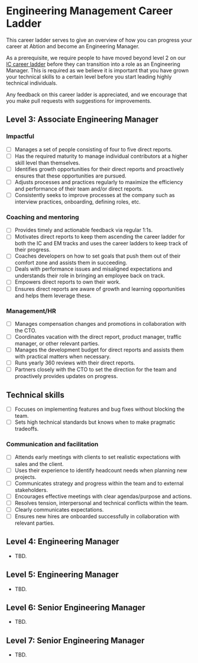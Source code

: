 # Engineering Management Career Ladder
This career ladder serves to give an overview of how you can progress your
career at Abtion and become an Engineering Manager.

As a prerequisite, we require people to have moved beyond level 2 on our [IC
career ladder](https://github.com/abtion/guidelines/blob/main/career/ladder.md)
before they can transition into a role as an Engineering Manager. This is
required as we believe it is important that you have grown your technical
skills to a certain level before you start leading highly technical individuals.

Any feedback on this career ladder is appreciated, and we encourage that you
make pull requests with suggestions for improvements.

## Level 3: Associate Engineering Manager
### Impactful
- [ ] Manages a set of people consisting of four to five direct reports.
- [ ] Has the required maturity to manage individual contributors at a higher
  skill level than themselves.
- [ ] Identifies growth opportunities for their direct reports and proactively
  ensures that these opportunities are pursued.
- [ ] Adjusts processes and practices regularly to maximize the efficiency and
  performance of their team and/or direct reports.
- [ ] Consistently seeks to improve processes at the company such as interview
  practices, onboarding, defining roles, etc.

### Coaching and mentoring
- [ ] Provides timely and actionable feedback via regular 1:1s.
- [ ] Motivates direct reports to keep them ascending the career ladder for both
  the IC and EM tracks and uses the career ladders to keep track of their
  progress.
- [ ] Coaches developers on how to set goals that push them out of their comfort
  zone and assists them in succeeding.
- [ ] Deals with performance issues and misaligned expectations and understands
  their role in bringing an employee back on track.
- [ ] Empowers direct reports to own their work.
- [ ] Ensures direct reports are aware of growth and learning opportunities and
  helps them leverage these.

### Management/HR
- [ ] Manages compensation changes and promotions in collaboration with the CTO.
- [ ] Coordinates vacation with the direct report, product manager, traffic
  manager, or other relevant parties.
- [ ] Manages the development budget for direct reports and assists them with
  practical matters when necessary.
- [ ] Runs yearly 360 reviews with their direct reports.
- [ ] Partners closely with the CTO to set the direction for the team and
  proactively provides updates on progress.

## Technical skills
- [ ] Focuses on implementing features and bug fixes without blocking the team.
- [ ] Sets high technical standards but knows when to make pragmatic tradeoffs.

### Communication and facilitation
- [ ] Attends early meetings with clients to set realistic expectations with
  sales and the client.
- [ ] Uses their experience to identify headcount needs when planning new
  projects.
- [ ] Communicates strategy and progress within the team and to external
  stakeholders.
- [ ] Encourages effective meetings with clear agendas/purpose and actions.
- [ ] Resolves tension, interpersonal and technical conflicts within the team.
- [ ] Clearly communicates expectations.
- [ ] Ensures new hires are onboarded successfully in collaboration with
  relevant parties.

## Level 4: Engineering Manager
- TBD.

## Level 5: Engineering Manager
- TBD.

## Level 6: Senior Engineering Manager
- TBD.

## Level 7: Senior Engineering Manager
- TBD.
